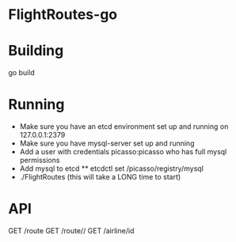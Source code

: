 # FlightRoutes-go
Building
========

go build

Running
=======

* Make sure you have an etcd environment set up and running on 127.0.0.1:2379
* Make sure you have mysql-server set up and running
* Add a user with credentials picasso:picasso who has full mysql permissions
* Add mysql to etcd
** etcdctl set /picasso/registry/mysql <addressOnly>
* ./FlightRoutes (this will take a LONG time to start)

API
===

GET /route
GET /route/<fromAirport>/<toAirport>
GET /airline/id
